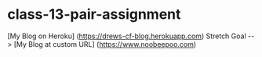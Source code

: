 # class-13-pair-assignment
[My Blog on Heroku] (https://drews-cf-blog.herokuapp.com)
Stretch Goal --> [My Blog at custom URL] (https://www.noobeepoo.com)
